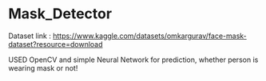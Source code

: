 # Mask_Detector

Dataset link : https://www.kaggle.com/datasets/omkargurav/face-mask-dataset?resource=download

USED OpenCV and simple Neural Network for prediction, whether person is wearing mask or not!
